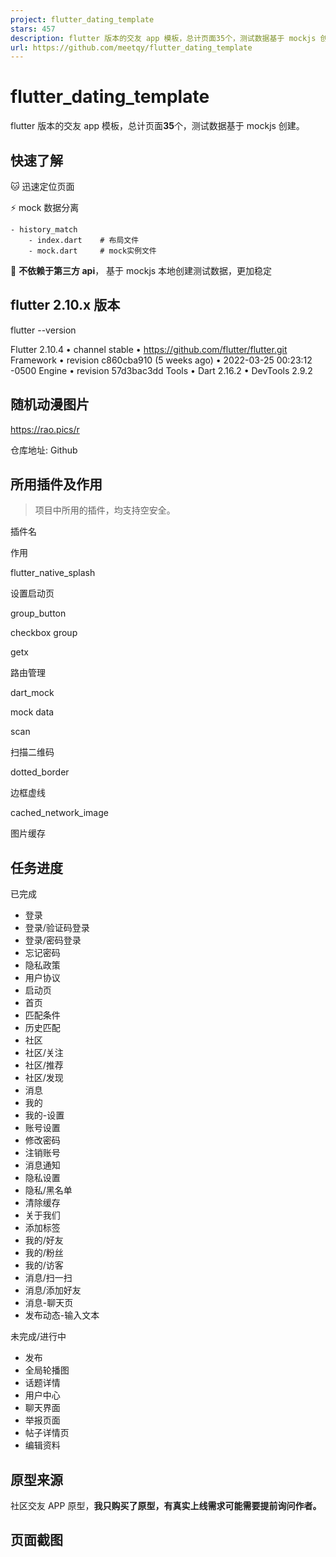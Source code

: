 ```yaml
---
project: flutter_dating_template
stars: 457
description: flutter 版本的交友 app 模板，总计页面35个，测试数据基于 mockjs 创建（A dating app template for The Flutter version, with a total of 35 pages, was created based on MockJS.）
url: https://github.com/meetqy/flutter_dating_template
---
```


flutter\_dating\_template
=========================

flutter 版本的交友 app 模板，总计页面**35**个，测试数据基于 mockjs 创建。

快速了解
----

🐱 迅速定位页面

⚡ mock 数据分离

```
- history_match
    - index.dart    # 布局文件
    - mock.dart     # mock实例文件
```

🌊 **不依赖于第三方 api**， 基于 mockjs 本地创建测试数据，更加稳定

flutter 2.10.x 版本
-----------------

flutter --version

Flutter 2.10.4 • channel stable • https://github.com/flutter/flutter.git
Framework • revision c860cba910 (5 weeks ago) • 2022-03-25 00:23:12 -0500
Engine • revision 57d3bac3dd
Tools • Dart 2.16.2 • DevTools 2.9.2

随机动漫图片
------

https://rao.pics/r

仓库地址: Github

所用插件及作用
-------

> 项目中所用的插件，均支持空安全。

插件名

作用

flutter\_native\_splash

设置启动页

group\_button

checkbox group

getx

路由管理

dart\_mock

mock data

scan

扫描二维码

dotted\_border

边框虚线

cached\_network\_image

图片缓存

任务进度
----

已完成

-   登录
-   登录/验证码登录
-   登录/密码登录
-   忘记密码
-   隐私政策
-   用户协议
-   启动页
-   首页
-   匹配条件
-   历史匹配
-   社区
-   社区/关注
-   社区/推荐
-   社区/发现
-   消息
-   我的
-   我的-设置
-   账号设置
-   修改密码
-   注销账号
-   消息通知
-   隐私设置
-   隐私/黑名单
-   清除缓存
-   关于我们
-   添加标签
-   我的/好友
-   我的/粉丝
-   我的/访客
-   消息/扫一扫
-   消息/添加好友
-   消息-聊天页
-   发布动态-输入文本

未完成/进行中

-   发布
-   全局轮播图
-   话题详情
-   用户中心
-   聊天界面
-   举报页面
-   帖子详情页
-   编辑资料

原型来源
----

社区交友 APP 原型，**我只购买了原型，有真实上线需求可能需要提前询问作者。**

页面截图
----
